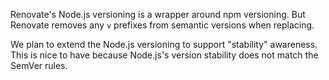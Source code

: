 Renovate's Node.js versioning is a wrapper around npm versioning.
But Renovate removes any `v` prefixes from semantic versions when replacing.

We plan to extend the Node.js versioning to support "stability" awareness.
This is nice to have because Node.js's version stability does not match the SemVer rules.
